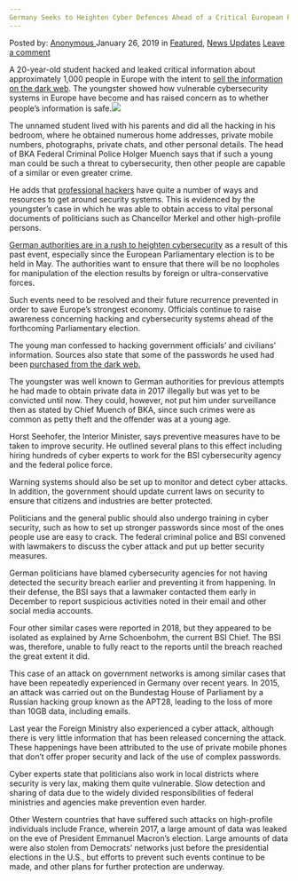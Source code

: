 ```yaml
---
Germany Seeks to Heighten Cyber Defences Ahead of a Critical European Parliament Election in May
---
```

<article class="post-listing post-28207 post type-post status-publish format-standard has-post-thumbnail hentry category-deepdot-news category-news-updates tag-ahead tag-critical tag-cyber tag-defences tag-election tag-european tag-germany tag-heighten tag-parliament tag-seeks">
    <div class="post-inner">
        <span>Posted by: <a href="https://www.deepdotweb.com/author/anony/" title="">Anonymous </a></span>
    <span>January 26, 2019</span>
    <span>in <a href="https://www.deepdotweb.com/category/deepdot-news/" rel="category tag">Featured</a>, <a href="https://www.deepdotweb.com/category/news-updates/" rel="category tag">News Updates</a></span>
    <span><a href="https://www.deepdotweb.com/2019/01/26/germany-seeks-to-heighten-cyber-defences-ahead-of-a-critical-european-parliament-election-in-may/#respond">Leave a comment</a></span>
    </p>
    <div class="clear"></div>
    <div class="entry">
    <p>A 20-year-old student hacked and leaked critical information about approximately 1,000 people in Europe with the intent to <a href="https://www.deepdotweb.com/2013/10/28/updated-llist-of-hidden-marketplaces-tor-i2p/">sell the information on the dark web</a>. The youngster showed how vulnerable cybersecurity systems in Europe have become and has raised concern as to whether people’s information is safe.<img class="wp-image-28210 aligncenter" src="https://www.deepdotweb.com/wp-content/uploads/2019/01/word-image-31.jpeg" srcset="https://www.deepdotweb.com/wp-content/uploads/2019/01/word-image-31.jpeg 660w, https://www.deepdotweb.com/wp-content/uploads/2019/01/word-image-31-300x150.jpeg 300w" sizes="(max-width: 660px) 100vw, 660px" /></p>
    <p>The unnamed student lived with his parents and did all the hacking in his bedroom, where he obtained numerous home addresses, private mobile numbers, photographs, private chats, and other personal details. The head of BKA Federal Criminal Police Holger Muench says that if such a young man could be such a threat to cybersecurity, then other people are capable of a similar or even greater crime.</p>
    <p>He adds that <a href="https://www.deepdotweb.com/2018/12/13/two-hackers-sent-to-prison-for-their-roles-in-hacking-talk-talk-company/">professional hackers</a> have quite a number of ways and resources to get around security systems. This is evidenced by the youngster’s case in which he was able to obtain access to vital personal documents of politicians such as Chancellor Merkel and other high-profile persons.</p>
    <p><a href="https://www.euronews.com/2019/01/09/germany-seeks-to-bolster-cyber-defences-ahead-of-european-parliament-election">German authorities are in a rush to heighten cybersecurity</a> as a result of this past event, especially since the European Parliamentary election is to be held in May. The authorities want to ensure that there will be no loopholes for manipulation of the election results by foreign or ultra-conservative forces.</p>
    <p>Such events need to be resolved and their future recurrence prevented in order to save Europe’s strongest economy. Officials continue to raise awareness concerning hacking and cybersecurity systems ahead of the forthcoming Parliamentary election.</p>
    <p>The young man confessed to hacking government officials’ and civilians’ information. Sources also state that some of the passwords he used had been <a href="https://www.deepdotweb.com/2017/01/09/security-researchers-found-one-stop-shop-hacking-tools-command-control-server/">purchased from the dark web.</a></p>
    <p>The youngster was well known to German authorities for previous attempts he had made to obtain private data in 2017 illegally but was yet to be convicted until now. They could, however, not put him under surveillance then as stated by Chief Muench of BKA, since such crimes were as common as petty theft and the offender was at a young age.</p>
    <p>Horst Seehofer, the Interior Minister, says preventive measures have to be taken to improve security. He outlined several plans to this effect including hiring hundreds of cyber experts to work for the BSI cybersecurity agency and the federal police force.</p>
    <p>Warning systems should also be set up to monitor and detect cyber attacks. In addition, the government should update current laws on security to ensure that citizens and industries are better protected.</p>
    <p>Politicians and the general public should also undergo training in cyber security, such as how to set up stronger passwords since most of the ones people use are easy to crack. The federal criminal police and BSI convened with lawmakers to discuss the cyber attack and put up better security measures.</p>
    <p>German politicians have blamed cybersecurity agencies for not having detected the security breach earlier and preventing it from happening. In their defense, the BSI says that a lawmaker contacted them early in December to report suspicious activities noted in their email and other social media accounts.</p>
    <p>Four other similar cases were reported in 2018, but they appeared to be isolated as explained by Arne Schoenbohm, the current BSI Chief. The BSI was, therefore, unable to fully react to the reports until the breach reached the great extent it did.</p>
    <p>This case of an attack on government networks is among similar cases that have been repeatedly experienced in Germany over recent years. In 2015, an attack was carried out on the Bundestag House of Parliament by a Russian hacking group known as the APT28, leading to the loss of more than 10GB data, including emails.</p>
    <p>Last year the Foreign Ministry also experienced a cyber attack, although there is very little information that has been released concerning the attack. These happenings have been attributed to the use of private mobile phones that don’t offer proper security and lack of the use of complex passwords.</p>
    <p>Cyber experts state that politicians also work in local districts where security is very lax, making them quite vulnerable. Slow detection and sharing of data due to the widely divided responsibilities of federal ministries and agencies make prevention even harder.</p>
    <p>Other Western countries that have suffered such attacks on high-profile individuals include France, wherein 2017, a large amount of data was leaked on the eve of President Emmanuel Macron’s election. Large amounts of data were also stolen from Democrats’ networks just before the presidential elections in the U.S., but efforts to prevent such events continue to be made, and other plans for further protection are underway.</p>
    </div>
    <span style="display:none"><a href="https://www.deepdotweb.com/tag/ahead/" rel="tag">ahead</a> <a href="https://www.deepdotweb.com/tag/critical/" rel="tag">critical</a> <a href="https://www.deepdotweb.com/tag/cyber/" rel="tag">cyber</a> <a href="https://www.deepdotweb.com/tag/defences/" rel="tag">defences</a> <a href="https://www.deepdotweb.com/tag/election/" rel="tag">election</a> <a href="https://www.deepdotweb.com/tag/european/" rel="tag">european</a> <a href="https://www.deepdotweb.com/tag/germany/" rel="tag">germany</a> <a href="https://www.deepdotweb.com/tag/heighten/" rel="tag">heighten</a> <a href="https://www.deepdotweb.com/tag/parliament/" rel="tag">parliament</a> <a href="https://www.deepdotweb.com/tag/seeks/" rel="tag">seeks</a></span> <span style="display:none" class="updated">2019-01-26</span>
    <div style="display:none" class="vcard author" itemprop="author" itemscope itemtype="http://schema.org/Person"><strong class="fn" itemprop="name"><a href="https://www.deepdotweb.com/author/anony/" title="Posts by Anonymous" rel="author">Anonymous</a></strong></div>
    </div>
</article>

